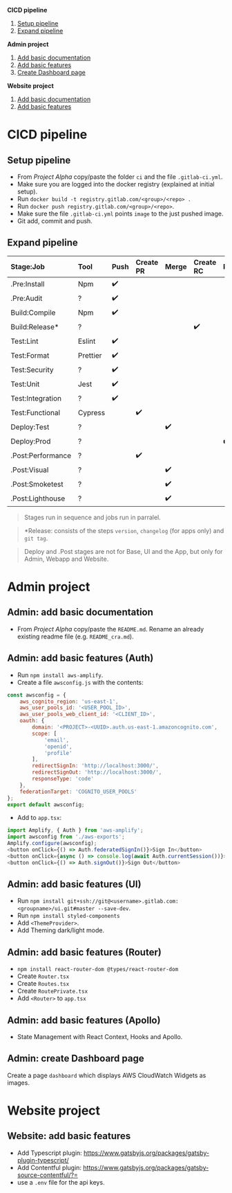 
**CICD pipeline**
1. [Setup pipeline](#setup-pipeline)
2. [Expand pipeline](#expand-pipeline)

**Admin project**
1. [Add basic documentation](#admin-add-basic-documentation)
2. [Add basic features](#admin-add-basic-features)
3. [Create Dashboard page](#admin-create-dashboard-page)

**Website project**
1. [Add basic documentation](#website-add-basic-documentation)
2. [Add basic features](#website-add-basic-features)

# CICD pipeline

## Setup pipeline
- From *Project Alpha* copy/paste the folder `ci` and the file `.gitlab-ci.yml`.
- Make sure you are logged into the docker registry (explained at initial setup).
- Run `docker build -t registry.gitlab.com/<group>/<repo> .`
- Run `docker push registry.gitlab.com/<group>/<repo>`.
- Make sure the file `.gitlab-ci.yml` points `image` to the just pushed image.
- Git add, commit and push.

## Expand pipeline
| Stage:Job         | Tool      | Push | Create PR | Merge | Create RC | Release |
|:- |:- |:- |:- |:- |:- |:- |
| .Pre:Install      | Npm       | :heavy_check_mark: | | | | |
| .Pre:Audit        | ?         | :heavy_check_mark: | | | | |
| Build:Compile     | Npm       | :heavy_check_mark: | | | | |
| Build:Release*    | ?         | | | | :heavy_check_mark: | |
| Test:Lint         | Eslint    | :heavy_check_mark: | | | | |
| Test:Format       | Prettier  | :heavy_check_mark: | | | | |
| Test:Security     | ?         | :heavy_check_mark: | | | | |
| Test:Unit         | Jest      | :heavy_check_mark: | | | | |
| Test:Integration  | ?         | :heavy_check_mark: | | | | |
| Test:Functional   | Cypress   | | :heavy_check_mark: | | | |
| Deploy:Test       | ?         | | | :heavy_check_mark: | | |
| Deploy:Prod       | ?         | | | | | :heavy_check_mark: |
| .Post:Performance | ?         | | :heavy_check_mark: | | | |
| .Post:Visual      | ?         | | | :heavy_check_mark: | | |
| .Post:Smoketest   | ?         | | | :heavy_check_mark: | | |
| .Post:Lighthouse  | ?         | | | :heavy_check_mark: | | |

> Stages run in sequence and jobs run in parralel.

> *Release: consists of the steps `version`, `changelog` (for apps only) and `git tag`.

> Deploy and .Post stages are not for Base, UI and the App, but only for Admin, Webapp and Website.

# Admin project

## Admin: add basic documentation
- From *Project Alpha* copy/paste the `README.md`. Rename an already existing readme file (e.g. `README_cra.md`).

## Admin: add basic features (Auth)
- Run `npm install aws-amplify`.
- Create a file `awsconfig.js` with the contents:
```javascript
const awsconfig = {
    aws_cognito_region: 'us-east-1',
    aws_user_pools_id: '<USER_POOL_ID>',
    aws_user_pools_web_client_id: '<CLIENT_ID>',
    oauth: {
        domain: '<PROJECT>-<UUID>.auth.us-east-1.amazoncognito.com',
        scope: [
            'email',
            'openid',
            'profile'
        ],
        redirectSignIn: 'http://localhost:3000/',
        redirectSignOut: 'http://localhost:3000/',
        responseType: 'code'
    },
    federationTarget: 'COGNITO_USER_POOLS'
};
export default awsconfig;
```
- Add to `app.tsx`:
```javascript
import Amplify, { Auth } from 'aws-amplify';
import awsconfig from './aws-exports';
Amplify.configure(awsconfig);
<button onClick={() => Auth.federatedSignIn()}>Sign In</button>
<button onClick={async () => console.log(await Auth.currentSession())}>Current Session</button>
<button onClick={() => Auth.signOut()}>Sign Out</button>
```

## Admin: add basic features (UI)
- Run `npm install git+ssh://git@<username>.gitlab.com:<groupname>/ui.git#master --save-dev`.
- Run `npm install styled-components`
- Add `<ThemeProvider>`.
- Add Theming dark/light mode.

## Admin: add basic features (Router)
- `npm install react-router-dom @types/react-router-dom`
- Create `Router.tsx`
- Create `Routes.tsx`
- Create `RoutePrivate.tsx`
- Add `<Router>` to `app.tsx`

## Admin: add basic features (Apollo)
- State Management with React Context, Hooks and Apollo.

## Admin: create Dashboard page
Create a page `dashboard` which displays AWS CloudWatch Widgets as images.

# Website project

## Website: add basic features
- Add Typescript plugin: https://www.gatsbyjs.org/packages/gatsby-plugin-typescript/
- Add Contentful plugin: https://www.gatsbyjs.org/packages/gatsby-source-contentful/?=
- use a `.env` file for the api keys.
